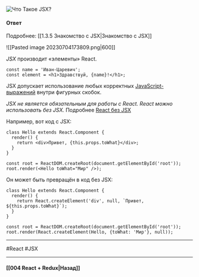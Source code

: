 ![Что Такое `JSX`?](https://youtu.be/RpcB5jnJvcI?t=571)

#### Ответ

Подробнее: [[1.3.5 Знакомство с JSX|Знакомство с JSX]]

![[Pasted image 20230704173809.png|600]]

*JSX* производит «элементы» React. 

```
const name = 'Иван-Царевич';
const element = <h1>Здравствуй, {name}!</h1>;
```

JSX допускает использование любых корректных [JavaScript-выражений](https://developer.mozilla.org/ru/docs/Web/JavaScript/Guide/Expressions_and_Operators) внутри фигурных скобок. 

*JSX не является обязательным для работы с React. React можно использовать без JSX.*
Подробнее [React без JSX](https://ru.reactjs.org/docs/react-without-jsx.html)

Например, вот код с JSX:

```
class Hello extends React.Component {
  render() {
    return <div>Привет, {this.props.toWhat}</div>;
  }
}

const root = ReactDOM.createRoot(document.getElementById('root'));
root.render(<Hello toWhat="Мир" />);
```

Он может быть превращён в код без JSX:

```
class Hello extends React.Component {
  render() {
    return React.createElement('div', null, `Привет, ${this.props.toWhat}`);
  }
}

const root = ReactDOM.createRoot(document.getElementById('root'));
root.render(React.createElement(Hello, {toWhat: 'Мир'}, null));
```

____
#React #JSX 

____

#### [[004 React + Redux|Назад]]